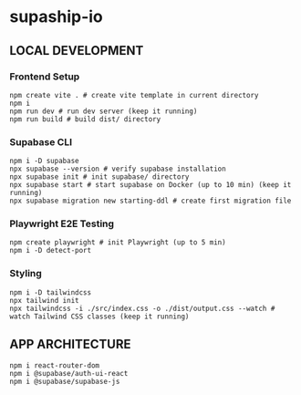 # supaship-io

## LOCAL DEVELOPMENT

### Frontend Setup

```
npm create vite . # create vite template in current directory
npm i
npm run dev # run dev server (keep it running)
npm run build # build dist/ directory
```

### Supabase CLI

```
npm i -D supabase
npx supabase --version # verify supabase installation
npx supabase init # init supabase/ directory
npx supabase start # start supabase on Docker (up to 10 min) (keep it running)
npx supabase migration new starting-ddl # create first migration file
```

### Playwright E2E Testing

```
npm create playwright # init Playwright (up to 5 min)
npm i -D detect-port
```

### Styling

```
npm i -D tailwindcss
npx tailwind init
npx tailwindcss -i ./src/index.css -o ./dist/output.css --watch # watch Tailwind CSS classes (keep it running)
```

## APP ARCHITECTURE

```
npm i react-router-dom
npm i @supabase/auth-ui-react
npm i @supabase/supabase-js
```